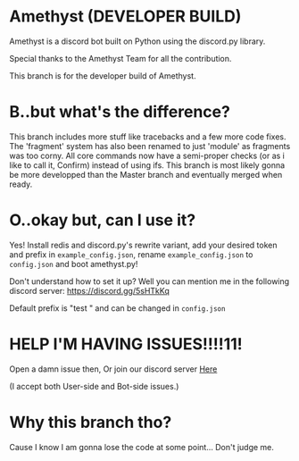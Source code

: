 # Amethyst (DEVELOPER BUILD)
Amethyst is a discord bot built on Python using the discord.py library.

Special thanks to the Amethyst Team for all the contribution.

This branch is for the developer build of Amethyst.

# B..but what's the difference?
This branch includes more stuff like tracebacks and a few more code fixes.
The 'fragment' system has also been renamed to just 'module' as fragments was too corny.
All core commands now have a semi-proper checks (or as i like to call it, Confirm) instead of using ifs.
This branch is most likely gonna be more developped than the Master branch and eventually merged when ready.

# O..okay but, can I use it?
Yes!
Install redis and discord.py's rewrite variant, add your desired token and prefix in `example_config.json`, rename `example_config.json` to `config.json` and boot amethyst.py!

Don't understand how to set it up? Well you can mention me in the following discord server: https://discord.gg/5sHTkKq

Default prefix is "test " and can be changed in `config.json`

# HELP I'M HAVING ISSUES!!!!11!
Open a damn issue then, Or join our discord server [Here](https://discord.gg/JvWaf9c)

(I accept both User-side and Bot-side issues.)

# Why this branch tho?
Cause I know I am gonna lose the code at some point... Don't judge me.
